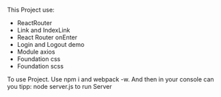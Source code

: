 This Project use:

- ReactRouter
- Link and IndexLink
- React Router onEnter
- Login and Logout demo
- Module axios
- Foundation css
- Foundation scss

To use Project. Use npm i and webpack -w. And then in your console can you tipp:
 node server.js to run Server
 